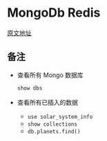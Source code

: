 # MongoDb Redis

[原文地址](https://romankudryashov.com/blog/2021/06/mongodb-redis-rust/)

## 备注

- 查看所有 Mongo 数据库

  ```sh
  show dbs
  ```

- 查看所有已插入的数据

  - `use solar_system_info`
  - `show collections`
  - `db.planets.find()`
